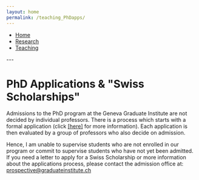 ```yaml
---
layout: home
permalink: /teaching_PhDapps/
---
```


<nav>
    <ul>
      <li><a href="{% link index.markdown %}">Home</a></li>
      <li><a href="/research/">Research</a></li>
      <li><a href="/teaching/">Teaching</a></li>
    </ul>
</nav>
---

# PhD Applications & "Swiss Scholarships"


Admissions to the PhD program at the Geneva Graduate Institute are not decided by individual professors. There is a process which starts with a formal application (click [[here]][AdmissionsWebsiteLink] for more information). Each application is then evaluated by a group of professors who also decide on admission.

​Hence, I am unable to supervise students who are not enrolled in our program or commit to supervise students who have not yet been admitted.
​
If you need a letter to apply for a Swiss Scholarship or more information about the applications process, please contact the admission office at: prospective@graduateinstitute.ch






<!-- ***************************
     *** LINKS 
     *************************** -->

[AdmissionsWebsiteLink]: https://www.graduateinstitute.ch/admissions/
<!-- note: need to add / at end for the link to work...>